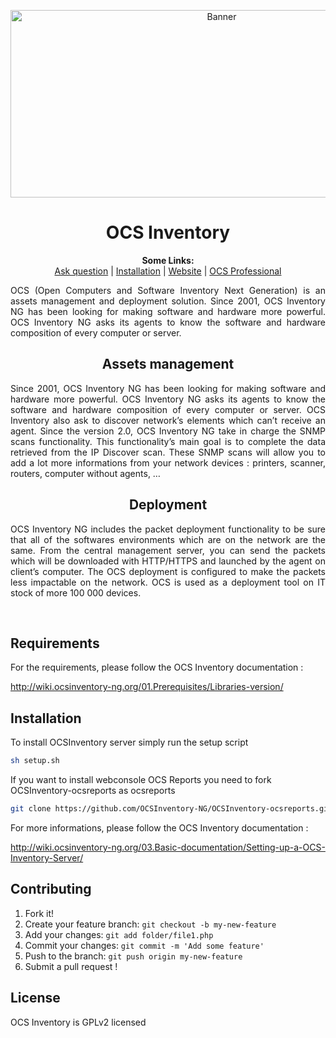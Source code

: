 <p align="center">
  <img src="https://cdn.ocsinventory-ng.org/common/banners/banner660px.png" height=300 width=660 alt="Banner">
</p>

<h1 align="center">OCS Inventory</h1>
<p align="center">
  <b>Some Links:</b><br>
  <a href="http://ask.ocsinventory-ng.org">Ask question</a> |
  <a href="#COMING_SOON_STAY_CONNECTED">Installation</a> |
  <a href="https://www.ocsinventory-ng.org/?utm_source=github-ocs">Website</a> |
  <a href="https://www.ocsinventory-ng.org/en/#ocs-pro-en">OCS Professional</a>
</p>

<p align='justify'>
OCS (Open Computers and Software Inventory Next Generation) is an assets management and deployment solution.
Since 2001, OCS Inventory NG has been looking for making software and hardware more powerful.
OCS Inventory NG asks its agents to know the software and hardware composition of every computer or server.
</p>


<h2 align="center">Assets management</h2>
<p align='justify'>
Since 2001, OCS Inventory NG has been looking for making software and hardware more powerful. OCS Inventory NG asks its agents to know the software and hardware composition of every computer or server. OCS Inventory also ask to discover network’s elements which can’t receive an agent. Since the version 2.0, OCS Inventory NG take in charge the SNMP scans functionality.
This functionality’s main goal is to complete the data retrieved from the IP Discover scan. These SNMP scans will allow you to add a lot more informations from your network devices : printers, scanner, routers, computer without agents, …
</p>

<h2 align="center">Deployment</h2>
<p align='justify'>
OCS Inventory NG includes the packet deployment functionality to be sure that all of the softwares environments which are on the network are the same. From the central management server, you can send the packets which will be downloaded with HTTP/HTTPS and launched by the agent on client’s computer. 
The OCS deployment is configured to make the packets less impactable on the network.
OCS is used as a deployment tool on IT stock of more 100 000 devices.
</p>
<br />

## Requirements

For the requirements, please follow the OCS Inventory documentation :

<http://wiki.ocsinventory-ng.org/01.Prerequisites/Libraries-version/>

## Installation
To install OCSInventory server simply run the setup script
```bash
sh setup.sh
```

If you want to install webconsole OCS Reports you need to fork OCSInventory-ocsreports as ocsreports
```bash
git clone https://github.com/OCSInventory-NG/OCSInventory-ocsreports.git ocsreports
```

For more informations, please follow the OCS Inventory documentation :

<http://wiki.ocsinventory-ng.org/03.Basic-documentation/Setting-up-a-OCS-Inventory-Server/>

## Contributing

1. Fork it!
2. Create your feature branch: `git checkout -b my-new-feature`
3. Add your changes: `git add folder/file1.php`
4. Commit your changes: `git commit -m 'Add some feature'`
5. Push to the branch: `git push origin my-new-feature`
6. Submit a pull request !

## License

OCS Inventory is GPLv2 licensed
